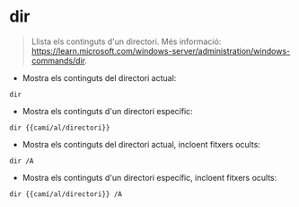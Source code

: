 # dir

> Llista els continguts d'un directori.
> Més informació: <https://learn.microsoft.com/windows-server/administration/windows-commands/dir>.

- Mostra els continguts del directori actual:

`dir`

- Mostra els continguts d'un directori específic:

`dir {{camí/al/directori}}`

- Mostra els continguts del directori actual, incloent fitxers ocults:

`dir /A`

- Mostra els continguts d'un directori específic, incloent fitxers ocults:

`dir {{camí/al/directori}} /A`
